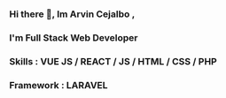 ### Hi there 👋, Im Arvin Cejalbo , 
### I'm Full Stack Web Developer
### Skills : VUE JS / REACT / JS / HTML / CSS / PHP
### Framework : LARAVEL 

<!-- - 🔭 I’m currently working. 




